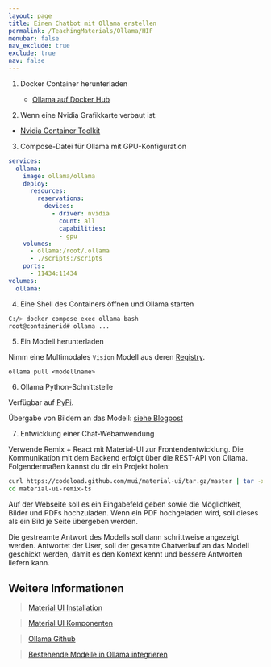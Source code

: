 ```yaml
---
layout: page
title: Einen Chatbot mit Ollama erstellen
permalink: /TeachingMaterials/Ollama/HIF
menubar: false
nav_exclude: true
exclude: true
nav: false
---
```


1. Docker Container herunterladen
    - [Ollama auf Docker Hub](https://hub.docker.com/r/ollama/ollama)

2. Wenn eine Nvidia Grafikkarte verbaut ist:
 - [Nvidia Container Toolkit](https://docs.nvidia.com/datacenter/cloud-native/container-toolkit/latest/install-guide.html#installation)

3. Compose-Datei für Ollama mit GPU-Konfiguration

```yaml
services:
  ollama:
    image: ollama/ollama
    deploy:
      resources:
        reservations:
          devices:
            - driver: nvidia
              count: all
              capabilities:
              - gpu
    volumes:
      - ollama:/root/.ollama
      - ./scripts:/scripts
    ports:
      - 11434:11434
volumes:
  ollama:
```

4. Eine Shell des Containers öffnen und Ollama starten

```sh
C:/> docker compose exec ollama bash
root@containerid# ollama ...
```

5. Ein Modell herunterladen

Nimm eine Multimodales `Vision` Modell aus deren [Registry](https://ollama.com/search?c=vision). 

```
ollama pull <modellname>
```

6. Ollama Python-Schnittstelle

Verfügbar auf [PyPi](https://pypi.org/project/ollama/).

Übergabe von Bildern an das Modell: [siehe Blogpost](https://ollama.com/blog/vision-models)

7. Entwicklung einer Chat-Webanwendung 

Verwende Remix + React mit Material-UI zur Frontendentwicklung. Die Kommunikation mit dem Backend erfolgt über die REST-API von Ollama. Folgendermaßen kannst du dir ein Projekt holen:

```sh
curl https://codeload.github.com/mui/material-ui/tar.gz/master | tar -xz --strip=2  material-ui-master/examples/material-ui-remix-ts
cd material-ui-remix-ts

```

Auf der Webseite soll es ein Eingabefeld geben sowie die Möglichkeit, Bilder und PDFs hochzuladen. Wenn ein PDF hochgeladen wird, soll dieses als ein Bild je Seite übergeben werden.

Die gestreamte Antwort des Modells soll dann schrittweise angezeigt werden. Antwortet der User, soll der gesamte Chatverlauf an das Modell geschickt werden, damit es den Kontext kennt und bessere Antworten liefern kann.

## Weitere Informationen

> [Material UI Installation](https://mui.com/material-ui/getting-started/installation/)

> [Material UI Komponenten](https://mui.com/material-ui/all-components/)

> [Ollama Github](https://github.com/ollama/ollama)

> [Bestehende Modelle in Ollama integrieren](https://github.com/ollama/ollama/blob/main/docs/import.md)

